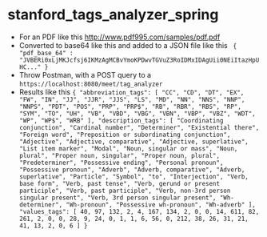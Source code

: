 # stanford_tags_analyzer_spring

* For an PDF like this http://www.pdf995.com/samples/pdf.pdf
* Converted to base64 like this and added to a JSON file like this ` {
	"pdf_base_64" : "JVBERi0xLjMKJcfsj6IKMzAgMCBvYmoKPDwvTGVuZ3RoIDMxIDAgUii0NEiItazHpUHC..." }`
* Throw Postman, with a POST query to a `https://localhost:8080/meet/tag_analyzer`
* Results like this `
{
    "abbreviation_tags": [
        "CC",
        "CD",
        "DT",
        "EX",
        "FW",
        "IN",
        "JJ",
        "JJR",
        "JJS",
        "LS",
        "MD",
        "NN",
        "NNS",
        "NNP",
        "NNPS",
        "PDT",
        "POS",
        "PRP",
        "PRP$",
        "RB",
        "RBR",
        "RBS",
        "RP",
        "SYM",
        "TO",
        "UH",
        "VB",
        "VBD",
        "VBG",
        "VBN",
        "VBP",
        "VBZ",
        "WDT",
        "WP",
        "WP$",
        "WRB"
    ],
    "description_tags": [
        "Coordinating conjunction",
        "Cardinal number",
        "Determiner",
        "Existential there",
        "Foreign word",
        "Preposition or subordinating conjunction",
        "Adjective",
        "Adjective, comparative",
        "Adjective, superlative",
        "List item marker",
        "Modal",
        "Noun, singular or mass",
        "Noun, plural",
        "Proper noun, singular",
        "Proper noun, plural",
        "Predeterminer",
        "Possessive ending",
        "Personal pronoun",
        "Possessive pronoun",
        "Adverb",
        "Adverb, comparative",
        "Adverb, superlative",
        "Particle",
        "Symbol",
        "to",
        "Interjection",
        "Verb, base form",
        "Verb, past tense",
        "Verb, gerund or present participle",
        "Verb, past participle",
        "Verb, non-3rd person singular present",
        "Verb, 3rd person singular present",
        "Wh-determiner",
        "Wh-pronoun",
        "Possessive wh-pronoun",
        "Wh-adverb"
    ],
    "values_tags": [
        40,
        97,
        132,
        2,
        4,
        167,
        134,
        2,
        0,
        0,
        14,
        611,
        82,
        261,
        2,
        0,
        0,
        28,
        9,
        24,
        0,
        1,
        1,
        6,
        56,
        0,
        212,
        38,
        26,
        31,
        21,
        41,
        13,
        2,
        0,
        6
    ]
}
`

